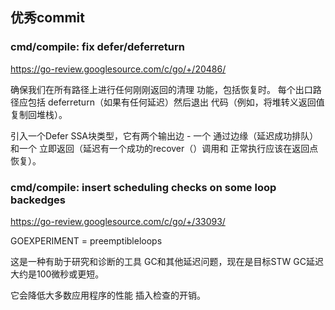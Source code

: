 ## 优秀commit

### cmd/compile: fix defer/deferreturn
https://go-review.googlesource.com/c/go/+/20486/

确保我们在所有路径上进行任何刚刚返回的清理
功能，包括恢复时。 每个出口路径应包括
deferreturn（如果有任何延迟）然后退出
代码（例如，将堆转义返回值复制回堆栈）。

引入一个Defer SSA块类型，它有两个输出边 - 一个
通过边缘（延迟成功排队）和一个
立即返回（延迟有一个成功的recover（）调用和
正常执行应该在返回点恢复）。


### cmd/compile: insert scheduling checks on some loop backedges
https://go-review.googlesource.com/c/go/+/33093/

GOEXPERIMENT = preemptibleloops

这是一种有助于研究和诊断的工具
GC和其他延迟问题，现在是目标STW GC延迟
大约是100微秒或更短。

它会降低大多数应用程序的性能
插入检查的开销。
